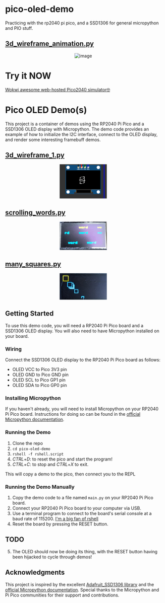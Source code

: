 # pico-oled-demo
Practicing with the rp2040 pi pico, and a SSD1306 for general micropython and PIO stuff.

## [3d_wireframe_animation.py](./oled-demo-ssd1306/3d_wireframe_animation.py)

<p align="center">
  <img src="img/spinning_cube.gif" alt="image" style="width: auto; height: auto;">
</p>

# Try it NOW
[Wokwi awesome web-hosted Pico2040 simulator🤓](https://wokwi.com/projects/362799539846585345)


# Pico OLED Demo(s)

This project is a container of demos using the RP2040 Pi Pico and a SSD1306 OLED display with Micropython. The demo code provides an example of how to initialize the I2C interface, connect to the OLED display, and render some interesting framebuff demos.

## [3d_wireframe_1.py](./oled-demo-ssd1306/3d_wireframe_1.py)
<p align="center">
  <img src="img/3d_wireframe_1.png" alt="image" style="width: 30%; height: auto;">
</p>

## [scrolling_words.py](./oled-demo-ssd1306/scrolling_words.py)
<p align="center">
  <img src="img/scrolling_words.gif" alt="image" style="width: 30%; height: auto;">
</p>

## [many_squares.py](./oled-demo-ssd1306/many_squares.py)
<p align="center">
  <img src="img/many_squares.jpg" alt="image" style="width: 30%; height: auto;">
</p>



## Getting Started

To use this demo code, you will need a RP2040 Pi Pico board and a SSD1306 OLED display. You will also need to have Micropython installed on your board.

### Wiring

Connect the SSD1306 OLED display to the RP2040 Pi Pico board as follows:

- OLED VCC to Pico 3V3 pin
- OLED GND to Pico GND pin
- OLED SCL to Pico GP1 pin
- OLED SDA to Pico GP0 pin

### Installing Micropython

If you haven't already, you will need to install Micropython on your RP2040 Pi Pico board. Instructions for doing so can be found in the [official Micropython documentation](https://micropython.org/download/rp2-pico/).

### Running the Demo
1. Clone the repo
2. `cd pico-oled-demo`
3. `rshell -f rshell.script`
4. *CTRL*+*D*: to reset the pico and start the program!
5. *CTRL*+*C*: to stop and *CTRL*+*X* to exit.

This will copy a demo to the pico, then connect you to the REPL

### Running the Demo Manually
1. Copy the demo code to a file named `main.py` on your RP2040 Pi Pico board.
2. Connect your RP2040 Pi Pico board to your computer via USB.
3. Use a terminal program to connect to the board's serial console at a baud rate of 115200. [I'm a big fan of rshell](https://github.com/dhylands/rshell)
4. Reset the board by pressing the RESET button.

## TODO
5. The OLED should now be doing its thing, with the RESET button having been hijacked to cycle through demos!


## Acknowledgments

This project is inspired by the excellent [Adafruit_SSD1306 library](https://github.com/adafruit/Adafruit_SSD1306) and the [official Micropython documentation](https://docs.micropython.org/en/latest/). Special thanks to the Micropython and Pi Pico communities for their support and contributions.
